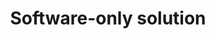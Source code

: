 ---
title: 'Software-only solution'
slug: 'Lorem ipsum dolor sit amet, consectetur adipiscing elit. Software-only solution '
---